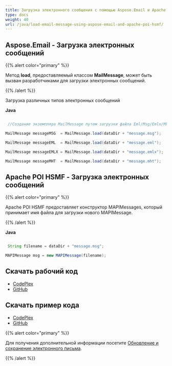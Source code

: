 ```yaml
---
title: Загрузка электронного сообщения с помощью Aspose.Email и Apache POI HSMF
type: docs
weight: 40
url: /java/load-email-message-using-aspose-email-and-apache-poi-hsmf/
---
```


## **Aspose.Email - Загрузка электронных сообщений**
{{% alert color="primary" %}} 

Метод **load**, предоставляемый классом **MailMessage**, может быть вызван разработчиками для загрузки электронных сообщений.

{{% /alert %}} 

Загрузка различных типов электронных сообщений

**Java**

```java

 //Создание экземпляра MailMessage путем загрузки файла Eml/Msg/Emlx/Mht

MailMessage messageMSG 	= MailMessage.load(dataDir + "message.msg");

MailMessage messageEML 	= MailMessage.load(dataDir + "message.eml");

MailMessage messageEMLX = MailMessage.load(dataDir + "message.emlx");

MailMessage messageMHT 	= MailMessage.load(dataDir + "message.mht");

```
## **Apache POI HSMF - Загрузка электронных сообщений**
{{% alert color="primary" %}} 

Apache POI HSMF предоставляет конструктор MAPIMessages, который принимает имя файла для загрузки нового MAPIMessage.

{{% /alert %}} 

**Java**

```java

 String filename = dataDir + "message.msg";

MAPIMessage msg = new MAPIMessage(filename);

```
## **Скачать рабочий код**
- [CodePlex](https://archive.codeplex.com/?p=asposeemailjavaapachepoi)
- [GitHub](https://github.com/aspose-email/Aspose.Email-for-Java/releases/tag/Aspose.Email_Java_for_Apache_POI-v1.0.0)
## **Скачать пример кода**
- [CodePlex](https://archive.codeplex.com/?p=asposeemailjavaapachepoi#src/main/java/com/aspose/email/examples/featurescomparison/loadnsave/)
- [GitHub](https://github.com/aspose-email/Aspose.Email-for-Java/tree/master/Plugins/Aspose_Email_for_Apache_POI/src/main/java/com/aspose/email/examples/featurescomparison/loadnsave)

{{% alert color="primary" %}} 

Для получения дополнительной информации посетите [Обновление и сохранение электронного письма](/email/java/loading-and-saving-message/).

{{% /alert %}}